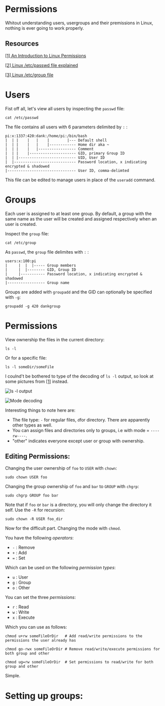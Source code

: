 # Permissions
Whitout understanding users, usergroups and their premissions in Linux, nothing is ever going to work properly.

## Resources
[[1] An Introduction to Linux Permissions](https://www.digitalocean.com/community/tutorials/an-introduction-to-linux-permissions)

[[2] Linux /etc/passwd file explained](https://www.linuxnix.com/linux-password-file-explained-detail/)

[[3] Linux /etc/group file](https://www.tutorialsandyou.com/linux/linux-group-file-7.html)



# Users
Fist off all, let's view all users by inspecting the `passwd` file:
```
cat /etc/passwd
```
The file contains all users with 6 parameters delimited by `:` :
```
pi:x:1337:420:dank:/home/pi:/bin/bash
|  | |    |   |    |        |--- Default shell
|  | |    |   |    |------------ Home dir aka ~
|  | |    |   |----------------- Comment
|  | |    |--------------------- GID, primary Group ID
|  | |-------------------------- UID, User ID
|  |---------------------------- Password location, x indicating encrypted & shadowed
|------------------------------- User ID, comma-delimted
```

This file can be edited to manage users in place of the `useradd` command.

# Groups
Each user is assigned to at least one group. By default, a group with the same name as the user will be created and assigned respectively when an user is created.


Inspect the `group` file:
```
cat /etc/group
```

As `passwd`, the `group` file delimites with `:` :
```
users:x:100:pi
|     |  |  |----- Group members
|     |  |-------- GID, Group ID
|     |----------- Password location, x indicating encrypted & shadowed
|----------------- Group name
```

Groups are added with `groupadd` and the GID can optionally be specified with `-g`:
```
groupadd -g 420 dankgroup
```

# Permissions

View ownership the files in the current directory:
```
ls -l
```

Or for a specific file:
```
ls -l someDir/someFile
```

I coulnd't be bothered to type of the decoding of `ls -l` output, so look at some pictures from
[[1]](https://www.digitalocean.com/community/tutorials/an-introduction-to-linux-permissions) instead.

![ls -l output](https://assets.digitalocean.com/articles/linux_basics/ls-l.png "ls -l output")


![Mode decoding](https://assets.digitalocean.com/articles/linux_basics/mode.png "Mode decoding")


Interesting things to note here are:

- The file type: `-` for regular files, `d`for directory. There are apparently other types as well.
- You can assign files and directories only to groups, i.e with mode = `----rw----`.
- "other" indicates everyone except user or group with ownership.

## Editing Permissions:

Changing the user ownership of `foo` to `USER` with `chown`:
```
sudo chown USER foo
```

Changing the group ownership of `foo` and `bar` to `GROUP` with `chgrp`: 
```
sudo chgrp GROUP foo bar
```

Note that if `foo` or `bar` is a directory, you will only change the directory it self. Use the `-R` for recursion:

```
sudo chown -R USER foo_dir
```

Now for the difficult part. Changing the mode with `chmod`. 

You have the following _operators_:

- `-` : Remove
- `+` : Add
- `=` : Set

Which can be used on the following _permission types_:

- `u` : User
- `g` : Group
- `o` : Other

You can set the three _permissions_:

- `r` : Read
- `w` : Write
- `x` : Execute

Which you can use as follows:

```
chmod u+rw someFileOrDir   # Add read/write permissions to the permissions the user already has

chmod go-rwx someFileOrDir # Remove read/write/execute permissions for both group and other

chmod ug=rw someFileOrDir  # Set permissions to read/write for both group and other
```
Simple.


# Setting up groups:
